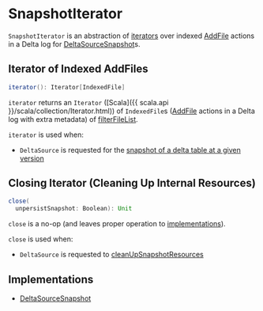 # SnapshotIterator

`SnapshotIterator` is an abstraction of [iterators](#implementations) over indexed [AddFile](AddFile.md) actions in a Delta log for [DeltaSourceSnapshot](DeltaSourceSnapshot.md)s.

## <span id="iterator"><span id="result"> Iterator of Indexed AddFiles

```scala
iterator(): Iterator[IndexedFile]
```

`iterator` returns an `Iterator` ([Scala]({{ scala.api }}/scala/collection/Iterator.html)) of `IndexedFile`s ([AddFile](AddFile.md) actions in a Delta log with extra metadata) of [filterFileList](DeltaLog.md#filterFileList).

`iterator` is used when:

* `DeltaSource` is requested for the [snapshot of a delta table at a given version](DeltaSource.md#getSnapshotAt)

## <span id="close"> Closing Iterator (Cleaning Up Internal Resources)

```scala
close(
  unpersistSnapshot: Boolean): Unit
```

`close` is a no-op (and leaves proper operation to [implementations](#implementations)).

`close` is used when:

* `DeltaSource` is requested to [cleanUpSnapshotResources](DeltaSource.md#cleanUpSnapshotResources)

## Implementations

* [DeltaSourceSnapshot](DeltaSourceSnapshot.md)
